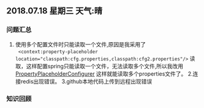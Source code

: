 ## 2018.07.18  星期三 天气:晴
### 问题汇总
1. 使用多个配置文件时只能读取一个文件,原因是我采用了     
` <context:property-placeholder location="classpath:cfg.properties,classpath:cfg2.properties"/>`
读取，这样配置spring只能读取一个文件，无法读取多个文件,所以我改用[PropertyPlaceholderConfigurer](https://blog.csdn.net/blueboz/article/details/54808915)
这样就能读取多个properties文件了。
2.连接redis出现错误。
3.github本地代码上传到远程出现错误



### 知识回顾
